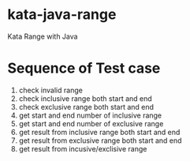 kata-java-range
===============

Kata Range with Java 

# Sequence of Test case
1. check invalid range
2. check inclusive range both start and end
3. check exclusive range both start and end
4. get start and end number of inclusive range
5. get start and end number of exclusive range
7. get result from inclusive range both start and end
8. get result from exclusive range both start and end
9. get result from incusive/exclisive range


